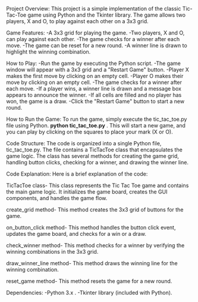 Project Overview:
This project is a simple implementation of the classic Tic-Tac-Toe game using Python and the Tkinter library. The game allows two players, X and O, to play against each other on a 3x3 grid.

Game Features:
-A 3x3 grid for playing the game.
-Two players, X and O, can play against each other.
-The game checks for a winner after each move.
-The game can be reset for a new round.
-A winner line is drawn to highlight the winning combination.

How to Play:
-Run the game by executing the Python script.
-The game window will appear with a 3x3 grid and a "Restart Game" button.
-Player X makes the first move by clicking on an empty cell.
-Player O makes their move by clicking on an empty cell.
-The game checks for a winner after each move.
-If a player wins, a winner line is drawn and a message box appears to announce the winner.
-If all cells are filled and no player has won, the game is a draw.
-Click the "Restart Game" button to start a new round.

How to Run the Game:
To run the game, simply execute the tic_tac_toe.py file using Python.
**python tic_tac_toe.py** .
This will start a new game, and you can play by clicking on the squares to place your mark (X or O).

Code Structure:
The code is organized into a single Python file, tic_tac_toe.py. The file contains a TicTacToe class that encapsulates the game logic. The class has several methods for creating the game grid, handling button clicks, checking for a winner, and drawing the winner line.

Code Explanation:
Here is a brief explanation of the code:

TicTacToe class-
This class represents the Tic Tac Toe game and contains the main game logic. It initializes the game board, creates the GUI components, and handles the game flow.

create_grid method-
This method creates the 3x3 grid of buttons for the game.

on_button_click method-
This method handles the button click event, updates the game board, and checks for a win or a draw.

check_winner method-
This method checks for a winner by verifying the winning combinations in the 3x3 grid.

draw_winner_line method-
This method draws the winning line for the winning combination.

reset_game method-
This method resets the game for a new round.

Dependencies:
-Python 3.x .
-Tkinter library (included with Python).
